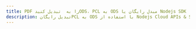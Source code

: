---title: PDF را به  تبدیل کنیدODS، PCL به ODS مبدل رایگان یا Nodejs SDKdescription: تبدیل رایگانPCL به ODS با استفاده از Nodejs Cloud APIs & SDK همچنین اسناد PDF را در Cloud ایجاد، ویرایش و رندر کنید.---